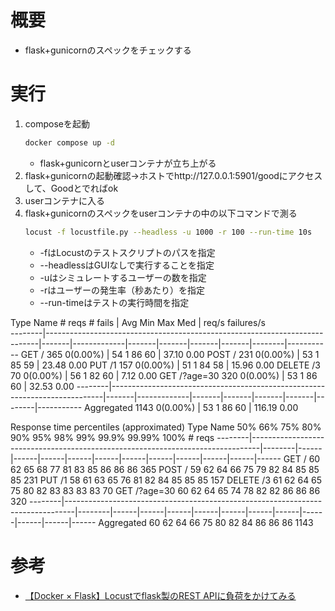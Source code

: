 # 概要
- flask+gunicornのスペックをチェックする

# 実行
1. composeを起動
    ```sh
    docker compose up -d
    ```
    - flask+gunicornとuserコンテナが立ち上がる
1. flask+gunicornの起動確認→ホストでhttp://127.0.0.1:5901/goodにアクセスして、Goodとでればok
1. userコンテナに入る
1. flask+gunicornのスペックをuserコンテナの中の以下コマンドで測る
    ```sh
    locust -f locustfile.py --headless -u 1000 -r 100 --run-time 10s
    ```
    - -fはLocustのテストスクリプトのパスを指定
    - --headlessはGUIなしで実行することを指定
    - -uはシミュレートするユーザーの数を指定
    - -rはユーザーの発生率（秒あたり）を指定
    - --run-timeはテストの実行時間を指定


Type     Name                                                                          # reqs      # fails |    Avg     Min     Max    Med |   req/s  failures/s<br>
--------|----------------------------------------------------------------------------|-------|-------------|-------|-------|-------|-------|--------|-----------
GET      /                                                                                365     0(0.00%) |     54       1      86     60 |   37.10        0.00
POST     /                                                                                231     0(0.00%) |     53       1      85     59 |   23.48        0.00
PUT      /1                                                                               157     0(0.00%) |     51       1      84     58 |   15.96        0.00
DELETE   /3                                                                                70     0(0.00%) |     56       1      82     60 |    7.12        0.00
GET      /?age=30                                                                         320     0(0.00%) |     53       1      86     60 |   32.53        0.00
--------|----------------------------------------------------------------------------|-------|-------------|-------|-------|-------|-------|--------|-----------
         Aggregated                                                                      1143     0(0.00%) |     53       1      86     60 |  116.19        0.00

Response time percentiles (approximated)
Type     Name                                                                                  50%    66%    75%    80%    90%    95%    98%    99%  99.9% 99.99%   100% # reqs
--------|--------------------------------------------------------------------------------|--------|------|------|------|------|------|------|------|------|------|------|------
GET      /                                                                                      60     62     65     68     77     81     83     85     86     86     86    365
POST     /                                                                                      59     62     64     66     75     79     82     84     85     85     85    231
PUT      /1                                                                                     58     61     63     65     76     81     82     84     85     85     85    157
DELETE   /3                                                                                     61     62     64     65     75     80     82     83     83     83     83     70
GET      /?age=30                                                                               60     62     64     65     74     78     82     82     86     86     86    320
--------|--------------------------------------------------------------------------------|--------|------|------|------|------|------|------|------|------|------|------|------
         Aggregated                                                                             60     62     64     66     75     80     82     84     86     86     86   1143


# 参考
- [【Docker × Flask】Locustでflask製のREST APIに負荷をかけてみる](https://scrawledtechblog.com/docker-flask-locust/)
